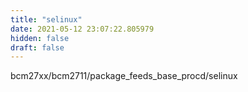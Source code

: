 ```yaml
---
title: "selinux"
date: 2021-05-12 23:07:22.805979
hidden: false
draft: false
---
```


bcm27xx/bcm2711/package_feeds_base_procd/selinux


